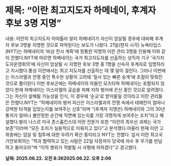# **제목: “이란 최고지도자 하메네이, 후계자 후보 3명 지명”**

  내용: 이란의 최고지도자 아야톨라 알리 하메네이가 자신이 암살될 경우에 대비해 후계자 후보 3명을 지명한 것으로 파악된다는 보도가 나왔다.        21일(현지 시각) 뉴욕타임스(NYT)는 하메네이의 ‘비상 전시 계획’에 정통한 익명의 이란 관리 3명을 인용해 이와 같이 전했다.NYT에 따르면 하메네이는 국가 최고지도자를 선출하는 성직자 기구 ‘국가지도자운영회의’에 자신이 암살될 시 지명한 후보 3명 중 1명을 신속히 후계자로 임명하라고 지시했다.통상 이란에서는 최고 지도자를 선출하는 데 몇 달이 걸린다. 그러나 이번에는 이스라엘과 전쟁 중인 특수한 상황이 고려돼 ‘질서 있는 빠른 승계’에 초점이 맞춰진 것으로 풀이된다.이번 후보군에는 하메네이의 아들인 모즈타파 하메네이는 포함되지 않았다.현재 하메네이는 이스라엘의 공습을 피해 지하 벙커에 은신 중인 것으로 알려졌다. 그는 자신이 살해될 가능성을 인식, 이 경우에 ‘순교’로 받아들일 것이라고 이란 관리들은 전했다.NYT는 “하메네이의 벙커 피신은 이스라엘과의 전쟁 속에서 테헤란이 얼마나 강력한 타격을 입었는지를 보여주는 신호”라며 “(후계자 지명은) 하메네이와 그의 30년 통치가 얼마나 불안정한 순간에 직면해 있는지를 가장 극명하게 보여주는 조치”라고 해설했다.발리 나스르 미국 존스홉킨스대 이란 전문가 또한 “이란의 최우선 과제는 국가 보존”이라며 “모든 조치가 실용적으로 이뤄지고 있다”고 분석했다.아울러 현재 이란 고위층에는 암살 및 침투에 대한 우려가 확산 중이라고 NYT는 전했다. 앞서 이란 최고국가안보회의는 “적과 협력하고 있는 사람은 22일 자정까지 당국에 자수 후 무기를 반납하고 돌아오라”며 “이적 행위가 적발될 시 사형에 처하겠다”고 경고했다.

  **날짜: 2025.06.22. 오전 8:362025.06.22. 오후 2:06**